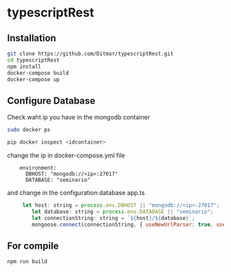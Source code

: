 # typescriptRest
## Installation
```bash
git clone https://github.com/Ditmar/typescriptRest.git
cd typescriptRest
npm install
docker-compose build
docker-compose up
```

## Configure Database
Check waht ip you have in the mongodb container
```bash
sudo docker ps
```
```bash
pip docker inspect <idcontainer>
```
change the ip in docker-compose.yml file 
```Docker
    environment:
      DBHOST: "mongodb://<ip>:27017"
      DATABASE: "seminario"
```
and change in the configuration database app.ts
```javascript
     let host: string = process.env.DBHOST || "mongodb://<ip>:27017";
        let database: string = process.env.DATABASE || "seminario";
        let connectionString: string = `${host}/${database}`;
        mongoose.connect(connectionString, { useNewUrlParser: true, useUnifiedTopology: true });
```
## For compile
```bash
npm run build
```